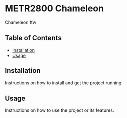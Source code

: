 # METR2800 Chameleon

Chameleon ftw

## Table of Contents

- [Installation](#installation)
- [Usage](#usage)

## Installation

Instructions on how to install and get the project running.

## Usage

Instructions on how to use the project or its features.

